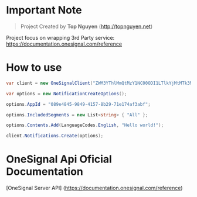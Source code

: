 ﻿# Important Note
> Project Created by **Top Nguyen** (http://topnguyen.net)

Project focus on wrapping 3rd Party service: https://documentation.onesignal.com/reference

# How to use
```csharp
var client = new OneSignalClient("ZWM3YThlMmQtMzY1NC00ODI1LTlkYjMtMTk3MzI2OTQzMjVh");

var options = new NotificationCreateOptions();

options.AppId = "089e4845-9849-4157-8b29-71e174af3abf";

options.IncludedSegments = new List<string> { "All" };

options.Contents.Add(LanguageCodes.English, "Hello world!");

client.Notifications.Create(options);
```
# OneSignal Api Oficial Documentation
[OneSignal Server API] (https://documentation.onesignal.com/reference)